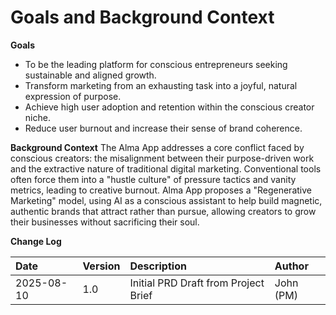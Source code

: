 # Goals and Background Context
**Goals**
*   To be the leading platform for conscious entrepreneurs seeking sustainable and aligned growth.
*   Transform marketing from an exhausting task into a joyful, natural expression of purpose.
*   Achieve high user adoption and retention within the conscious creator niche.
*   Reduce user burnout and increase their sense of brand coherence.

**Background Context**
The Alma App addresses a core conflict faced by conscious creators: the misalignment between their purpose-driven work and the extractive nature of traditional digital marketing. Conventional tools often force them into a "hustle culture" of pressure tactics and vanity metrics, leading to creative burnout. Alma App proposes a "Regenerative Marketing" model, using AI as a conscious assistant to help build magnetic, authentic brands that attract rather than pursue, allowing creators to grow their businesses without sacrificing their soul.

**Change Log**

| Date | Version | Description | Author |
| :--- | :--- | :--- | :--- |
| 2025-08-10 | 1.0 | Initial PRD Draft from Project Brief | John (PM) |
